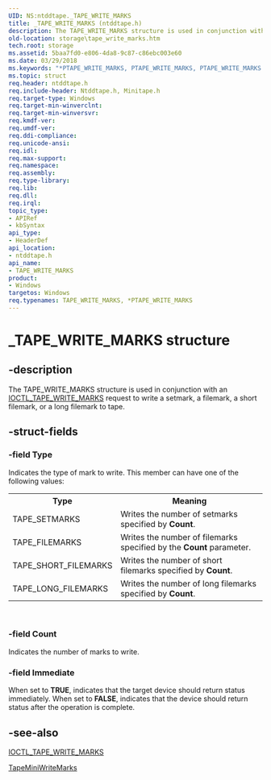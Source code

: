 ```yaml
---
UID: NS:ntddtape._TAPE_WRITE_MARKS
title: _TAPE_WRITE_MARKS (ntddtape.h)
description: The TAPE_WRITE_MARKS structure is used in conjunction with an IOCTL_TAPE_WRITE_MARKS request to write a setmark, a filemark, a short filemark, or a long filemark to tape.
old-location: storage\tape_write_marks.htm
tech.root: storage
ms.assetid: 5baa7fd0-e806-4da8-9c87-c86ebc003e60
ms.date: 03/29/2018
ms.keywords: "*PTAPE_WRITE_MARKS, PTAPE_WRITE_MARKS, PTAPE_WRITE_MARKS structure pointer [Storage Devices], TAPE_WRITE_MARKS, TAPE_WRITE_MARKS structure [Storage Devices], _TAPE_WRITE_MARKS, ntddtape/PTAPE_WRITE_MARKS, ntddtape/TAPE_WRITE_MARKS, storage.tape_write_marks, structs-tape_18332ea5-6bfb-4acf-8c84-0a77ded0cc72.xml"
ms.topic: struct
req.header: ntddtape.h
req.include-header: Ntddtape.h, Minitape.h
req.target-type: Windows
req.target-min-winverclnt: 
req.target-min-winversvr: 
req.kmdf-ver: 
req.umdf-ver: 
req.ddi-compliance: 
req.unicode-ansi: 
req.idl: 
req.max-support: 
req.namespace: 
req.assembly: 
req.type-library: 
req.lib: 
req.dll: 
req.irql: 
topic_type:
- APIRef
- kbSyntax
api_type:
- HeaderDef
api_location:
- ntddtape.h
api_name:
- TAPE_WRITE_MARKS
product:
- Windows
targetos: Windows
req.typenames: TAPE_WRITE_MARKS, *PTAPE_WRITE_MARKS
---
```


# _TAPE_WRITE_MARKS structure


## -description


The TAPE_WRITE_MARKS structure is used in conjunction with an <a href="https://msdn.microsoft.com/library/windows/hardware/ff560641">IOCTL_TAPE_WRITE_MARKS</a> request to write a setmark, a filemark, a short filemark, or a long filemark to tape. 


## -struct-fields




### -field Type

Indicates the type of mark to write. This member can have one of the following values: 

<table>
<tr>
<th>Type</th>
<th>Meaning</th>
</tr>
<tr>
<td>
TAPE_SETMARKS

</td>
<td>
Writes the number of setmarks specified by <b>Count</b>.

</td>
</tr>
<tr>
<td>
TAPE_FILEMARKS

</td>
<td>
Writes the number of filemarks specified by the <b>Count</b> parameter.

</td>
</tr>
<tr>
<td>
TAPE_SHORT_FILEMARKS

</td>
<td>
Writes the number of short filemarks specified by <b>Count</b>.

</td>
</tr>
<tr>
<td>
TAPE_LONG_FILEMARKS 

</td>
<td>
Writes the number of long filemarks specified by <b>Count</b>.

</td>
</tr>
</table>
 


### -field Count

Indicates the number of marks to write. 


### -field Immediate

When set to <b>TRUE</b>, indicates that the target device should return status immediately. When set to <b>FALSE</b>, indicates that the device should return status after the operation is complete.


## -see-also




<a href="https://msdn.microsoft.com/library/windows/hardware/ff560641">IOCTL_TAPE_WRITE_MARKS</a>



<a href="https://msdn.microsoft.com/library/windows/hardware/ff567958">TapeMiniWriteMarks</a>
 

 

